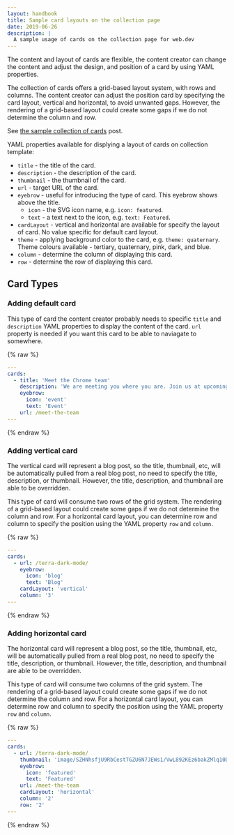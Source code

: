 ```yaml
---
layout: handbook
title: Sample card layouts on the collection page
date: 2019-06-26
description: |
  A sample usage of cards on the collection page for web.dev
---
```


The content and layout of cards are flexible, the content creator can change the content and adjust the design, and position of a card by using YAML properties.

The collection of cards offers a grid-based layout system, with rows and columns. The content creator can adjust the position card by specifying the card layout, vertical and horizontal, to avoid unwanted gaps. However, the rendering of a grid-based layout could create some gaps if we do not determine the column and row.

See [the sample collection of cards](/handbook/content-types/example-collection/) post.

YAML properties available for displying a layout of cards on collection template:
- `title` - the title of the card.
- `description` - the description of the card.
- `thumbnail` - the thumbnail of the card.
- `url` - target URL of the card.
- `eyebrow` - useful for introducing the type of card. This eyebrow shows above the title.
  - `icon` - the SVG icon name, e.g. `icon: featured`.
  - `text` - a text next to the icon, e.g. `text: Featured`.
- `cardLayout` - vertical and horizontal are available for specify the layout of card. No value specific for default card layout.
- `theme` - applying background color to the card, e.g. `theme: quaternary`.
  Theme colours available - tertiary, quaternary, pink, dark, and blue.
- `column` - determine the column of displaying this card.
- `row` - determine the row of displaying this card.

## Card Types 

### Adding default card

This type of card the content creator probably needs to specific `title` and `description` YAML properties to display the content of the card. `url` property is needed if you want this card to be able to naviagate to somewhere.


{% raw %}
```yaml
---
cards:
  - title: 'Meet the Chrome team'
    description: 'We are meeting you where you are. Join us at upcoming web conferences in your region or catch up on past events.'
    eyebrow:
      icon: 'event'
      text: 'Event'
    url: /meet-the-team
---
```
{% endraw %}

### Adding vertical card

The vertical card will represent a blog post, so the title, thumbnail, etc, will be automatically pulled from a real blog post, no need to specify the title, description, or thumbnail. However, the title, description, and thumbnail are able to be overridden.

This type of card will consume two rows of the grid system. The rendering of a grid-based layout could create some gaps if we do not determine the column and row. For a horizontal card layout, you can determine row and column to specify the position using the YAML property `row` and `column`.

{% raw %}
```yaml
---
cards:
  - url: /terra-dark-mode/
    eyebrow:
      icon: 'blog'
      text: 'Blog'
    cardLayout: 'vertical'
    column: '3'
---
```
{% endraw %}

### Adding horizontal card

The horizontal card will represent a blog post, so the title, thumbnail, etc, will be automatically pulled from a real blog post, no need to specify the title, description, or thumbnail. However, the title, description, and thumbnail are able to be overridden.

This type of card will consume two columns of the grid system. The rendering of a grid-based layout could create some gaps if we do not determine the column and row. For a horizontal card layout, you can determine row and column to specify the position using the YAML property `row` and `column`.

{% raw %}
```yaml
---
cards:
  - url: /terra-dark-mode/
    thumbnail: 'image/SZHNhsfjU9RbCestTGZU6N7JEWs1/VwL892KEz6bakZMlq10D.png'
    eyebrow:
      icon: 'featured'
      text: 'Featured'
    url: /meet-the-team
    cardLayout: 'horizontal'
    column: '2'
    row: '2'
---
```
{% endraw %}
